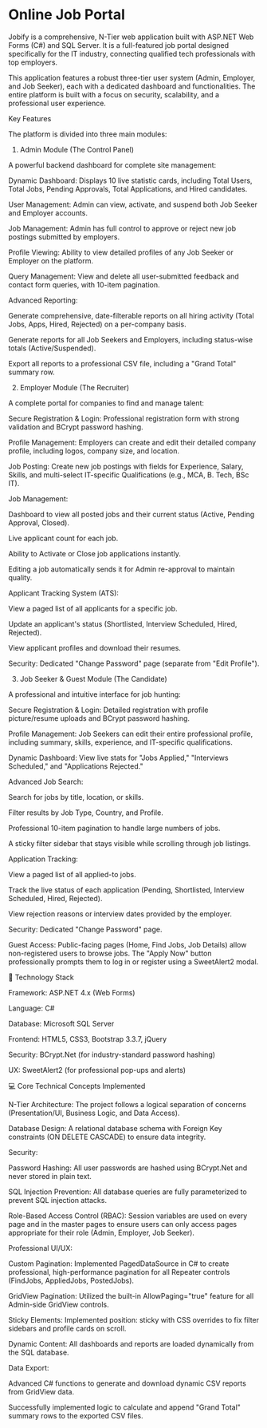 # Online Job Portal

Jobify is a comprehensive, N-Tier web application built with ASP.NET Web Forms (C#) and SQL Server. It is a full-featured job portal designed specifically for the IT industry, connecting qualified tech professionals with top employers.

This application features a robust three-tier user system (Admin, Employer, and Job Seeker), each with a dedicated dashboard and functionalities. The entire platform is built with a focus on security, scalability, and a professional user experience.

Key Features

The platform is divided into three main modules:

1. Admin Module (The Control Panel)

A powerful backend dashboard for complete site management:

Dynamic Dashboard: Displays 10 live statistic cards, including Total Users, Total Jobs, Pending Approvals, Total Applications, and Hired candidates.

User Management: Admin can view, activate, and suspend both Job Seeker and Employer accounts.

Job Management: Admin has full control to approve or reject new job postings submitted by employers.

Profile Viewing: Ability to view detailed profiles of any Job Seeker or Employer on the platform.

Query Management: View and delete all user-submitted feedback and contact form queries, with 10-item pagination.

Advanced Reporting:

Generate comprehensive, date-filterable reports on all hiring activity (Total Jobs, Apps, Hired, Rejected) on a per-company basis.

Generate reports for all Job Seekers and Employers, including status-wise totals (Active/Suspended).

Export all reports to a professional CSV file, including a "Grand Total" summary row.

2. Employer Module (The Recruiter)

A complete portal for companies to find and manage talent:

Secure Registration & Login: Professional registration form with strong validation and BCrypt password hashing.

Profile Management: Employers can create and edit their detailed company profile, including logos, company size, and location.

Job Posting: Create new job postings with fields for Experience, Salary, Skills, and multi-select IT-specific Qualifications (e.g., MCA, B. Tech, BSc IT).

Job Management:

Dashboard to view all posted jobs and their current status (Active, Pending Approval, Closed).

Live applicant count for each job.

Ability to Activate or Close job applications instantly.

Editing a job automatically sends it for Admin re-approval to maintain quality.

Applicant Tracking System (ATS):

View a paged list of all applicants for a specific job.

Update an applicant's status (Shortlisted, Interview Scheduled, Hired, Rejected).

View applicant profiles and download their resumes.

Security: Dedicated "Change Password" page (separate from "Edit Profile").

3. Job Seeker & Guest Module (The Candidate)

A professional and intuitive interface for job hunting:

Secure Registration & Login: Detailed registration with profile picture/resume uploads and BCrypt password hashing.

Profile Management: Job Seekers can edit their entire professional profile, including summary, skills, experience, and IT-specific qualifications.

Dynamic Dashboard: View live stats for "Jobs Applied," "Interviews Scheduled," and "Applications Rejected."

Advanced Job Search:

Search for jobs by title, location, or skills.

Filter results by Job Type, Country, and Profile.

Professional 10-item pagination to handle large numbers of jobs.

A sticky filter sidebar that stays visible while scrolling through job listings.

Application Tracking:

View a paged list of all applied-to jobs.

Track the live status of each application (Pending, Shortlisted, Interview Scheduled, Hired, Rejected).

View rejection reasons or interview dates provided by the employer.

Security: Dedicated "Change Password" page.

Guest Access: Public-facing pages (Home, Find Jobs, Job Details) allow non-registered users to browse jobs. The "Apply Now" button professionally prompts them to log in or register using a SweetAlert2 modal.

🚀 Technology Stack

Framework: ASP.NET 4.x (Web Forms)

Language: C#

Database: Microsoft SQL Server

Frontend: HTML5, CSS3, Bootstrap 3.3.7, jQuery

Security: BCrypt.Net (for industry-standard password hashing)

UX: SweetAlert2 (for professional pop-ups and alerts)

💻 Core Technical Concepts Implemented

N-Tier Architecture: The project follows a logical separation of concerns (Presentation/UI, Business Logic, and Data Access).

Database Design: A relational database schema with Foreign Key constraints (ON DELETE CASCADE) to ensure data integrity.

Security:

Password Hashing: All user passwords are hashed using BCrypt.Net and never stored in plain text.

SQL Injection Prevention: All database queries are fully parameterized to prevent SQL injection attacks.

Role-Based Access Control (RBAC): Session variables are used on every page and in the master pages to ensure users can only access pages appropriate for their role (Admin, Employer, Job Seeker).

Professional UI/UX:

Custom Pagination: Implemented PagedDataSource in C# to create professional, high-performance pagination for all Repeater controls (FindJobs, AppliedJobs, PostedJobs).

GridView Pagination: Utilized the built-in AllowPaging="true" feature for all Admin-side GridView controls.

Sticky Elements: Implemented position: sticky with CSS overrides to fix filter sidebars and profile cards on scroll.

Dynamic Content: All dashboards and reports are loaded dynamically from the SQL database.

Data Export:

Advanced C# functions to generate and download dynamic CSV reports from GridView data.

Successfully implemented logic to calculate and append "Grand Total" summary rows to the exported CSV files.


